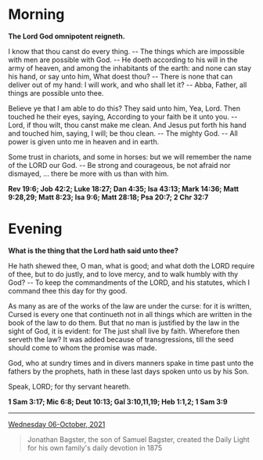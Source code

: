 # Morning

**The Lord God omnipotent reigneth.**
 
I know that thou canst do every thing. -- The things which are impossible with men are possible with God. -- He doeth according to his will in the army of heaven, and among the inhabitants of the earth: and none can stay his hand, or say unto him, What doest thou? -- There is none that can deliver out of my hand: I will work, and who shall let it? -- Abba, Father, all things are possible unto thee.
 
Believe ye that I am able to do this? They said unto him, Yea, Lord. Then touched he their eyes, saying, According to your faith be it unto you. -- Lord, if thou wilt, thou canst make me clean. And Jesus put forth his hand and touched him, saying, I will; be thou clean. -- The mighty God. -- All power is given unto me in heaven and in earth.
 
Some trust in chariots, and some in horses: but we will remember the name of the LORD our God. -- Be strong and courageous, be not afraid nor dismayed, ... there be more with us than with him.  

**Rev 19:6; Job 42:2; Luke 18:27; Dan 4:35; Isa 43:13; Mark 14:36; Matt 9:28,29; Matt 8:23; Isa 9:6; Matt 28:18; Psa 20:7; 2 Chr 32:7**

# Evening

**What is the thing that the Lord hath said unto thee?**
 
He hath shewed thee, O man, what is good; and what doth the LORD require of thee, but to do justly, and to love mercy, and to walk humbly with thy God? -- To keep the commandments of the LORD, and his statutes, which I command thee this day for thy good.
 
As many as are of the works of the law are under the curse: for it is written, Cursed is every one that continueth not in all things which are written in the book of the law to do them. But that no man is justified by the law in the sight of God, it is evident: for The just shall live by faith. Wherefore then serveth the law? It was added because of transgressions, till the seed should come to whom the promise was made.
 
God, who at sundry times and in divers manners spake in time past unto the fathers by the prophets, hath in these last days spoken unto us by his Son.
 
Speak, LORD; for thy servant heareth.  

**1 Sam 3:17; Mic 6:8; Deut 10:13; Gal 3:10,11,19; Heb 1:1,2; 1 Sam 3:9**

---

[Wednesday 06-October, 2021](https://t.me/s/daily_light)

> Jonathan Bagster, the son of Samuel Bagster, created the Daily Light for his own family's daily devotion in 1875

